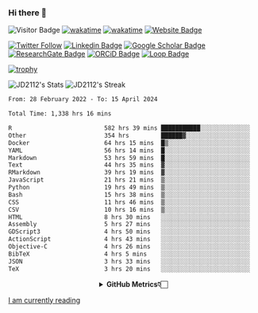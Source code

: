 ### Hi there 👋
![Visitor Badge](https://visitor-badge.laobi.icu/badge?page_id=JD2112.JD2112)
[![wakatime](https://github.com/JD2112/JD2112/actions/workflows/waka-readme.yml/badge.svg)](https://github.com/JD2112/JD2112/actions/workflows/waka-readme.yml)
[![wakatime](https://wakatime.com/badge/user/fe95275f-909a-4147-a45d-624981173898.svg)](https://wakatime.com/@fe95275f-909a-4147-a45d-624981173898)
[![Website Badge](https://img.shields.io/badge/website-informational?style=flat-square)](http://jyotirmoydas.netlify.app)

[![Twitter Follow](https://img.shields.io/twitter/follow/jyotirmoy21?style=social)](https://twitter.com/jyotirmoy21)
[![Linkedin Badge](https://img.shields.io/badge/-jyotirmoy-blue?style=plastic&logo=Linkedin&logoColor=white&link=https://www.linkedin.com/in/dasjyotirmoy/)](https://www.linkedin.com/in/dasjyotirmoy/)
[![Google Scholar Badge](https://img.shields.io/badge/-jyotirmoy-blue?style=plastic&logo=GoogleScholar&logoColor=white&link=https://scholar.google.se/citations?user=IMBYOv8AAAAJ&hl=en)](https://scholar.google.se/citations?user=IMBYOv8AAAAJ&hl=en)
[![ResearchGate Badge](https://img.shields.io/badge/-jyotirmoy-cyan?style=plastic&logo=ResearchGate&logoColor=white&link=https://www.researchgate.net/profile/Jyotirmoy-Das-3)](https://www.researchgate.net/profile/Jyotirmoy-Das-3)
[![ORCiD Badge](https://img.shields.io/badge/-jyotirmoy-green?style=plastic&logo=orcid&logoColor=white&link=https://orcid.org/0000-0002-5649-4658)](https://orcid.org/0000-0002-5649-4658)
[![Loop Badge](https://img.shields.io/badge/-jyotirmoy-orange?style=plastic&logo=Loop&logoColor=white&link=https://loop.frontiersin.org/people/1519976/overview)](https://loop.frontiersin.org/people/1519976/overview)

[![trophy](https://github-profile-trophy.vercel.app/?username=JD2112)](https://github.com/ryo-ma/github-profile-trophy)

<!--
**JD2112/JD2112** is a ✨ _special_ ✨ repository because its `README.md` (this file) appears on your GitHub profile.

Here are some ideas to get you started:

- 🔭 I’m currently working on ...
- 🌱 I’m currently learning ...
- 👯 I’m looking to collaborate on ...
- 🤔 I’m looking for help with ...
- 💬 Ask me about ...
- 📫 How to reach me: ...
- 😄 Pronouns: ...
- ⚡ Fun fact: ...
![JD2112's Top Languages](https://github-readme-stats.vercel.app/api/top-langs/?username=JD2112&theme=vue-dark&show_icons=true&hide_border=true&layout=compact)
-->
![JD2112's Stats](https://github-readme-stats.vercel.app/api?username=JD2112&theme=vue-dark&show_icons=true&hide_border=true&count_private=true)
![JD2112's Streak](https://github-readme-streak-stats.herokuapp.com/?user=JD2112&theme=vue-dark&hide_border=true)





<!--START_SECTION:waka-->

```txt
From: 28 February 2022 - To: 15 April 2024

Total Time: 1,338 hrs 16 mins

R                          582 hrs 39 mins ███████████░░░░░░░░░░░░░░   43.54 %
Other                      354 hrs         ██████▓░░░░░░░░░░░░░░░░░░   26.45 %
Docker                     64 hrs 15 mins  █▒░░░░░░░░░░░░░░░░░░░░░░░   04.80 %
YAML                       56 hrs 14 mins  █░░░░░░░░░░░░░░░░░░░░░░░░   04.20 %
Markdown                   53 hrs 59 mins  █░░░░░░░░░░░░░░░░░░░░░░░░   04.03 %
Text                       44 hrs 35 mins  ▓░░░░░░░░░░░░░░░░░░░░░░░░   03.33 %
RMarkdown                  39 hrs 19 mins  ▓░░░░░░░░░░░░░░░░░░░░░░░░   02.94 %
JavaScript                 21 hrs 21 mins  ▒░░░░░░░░░░░░░░░░░░░░░░░░   01.60 %
Python                     19 hrs 49 mins  ▒░░░░░░░░░░░░░░░░░░░░░░░░   01.48 %
Bash                       15 hrs 38 mins  ▒░░░░░░░░░░░░░░░░░░░░░░░░   01.17 %
CSS                        11 hrs 46 mins  ▒░░░░░░░░░░░░░░░░░░░░░░░░   00.88 %
CSV                        10 hrs 16 mins  ▒░░░░░░░░░░░░░░░░░░░░░░░░   00.77 %
HTML                       8 hrs 30 mins   ░░░░░░░░░░░░░░░░░░░░░░░░░   00.64 %
Assembly                   5 hrs 27 mins   ░░░░░░░░░░░░░░░░░░░░░░░░░   00.41 %
GDScript3                  4 hrs 50 mins   ░░░░░░░░░░░░░░░░░░░░░░░░░   00.36 %
ActionScript               4 hrs 43 mins   ░░░░░░░░░░░░░░░░░░░░░░░░░   00.35 %
Objective-C                4 hrs 26 mins   ░░░░░░░░░░░░░░░░░░░░░░░░░   00.33 %
BibTeX                     4 hrs 5 mins    ░░░░░░░░░░░░░░░░░░░░░░░░░   00.31 %
JSON                       3 hrs 33 mins   ░░░░░░░░░░░░░░░░░░░░░░░░░   00.27 %
TeX                        3 hrs 20 mins   ░░░░░░░░░░░░░░░░░░░░░░░░░   00.25 %
```

<!--END_SECTION:waka-->

<div align="center">
    <details>
        <summary><b>GitHub Metrics👇🏻</b></summary>
    <br>
        
[Get Details](https://metrics.lecoq.io/insights/JD2112)
    </details>
</div>

<a target="_blank" href="https://www.goodreads.com/user/show/21242415-jyotirmoy-das">I am currently reading</a>


